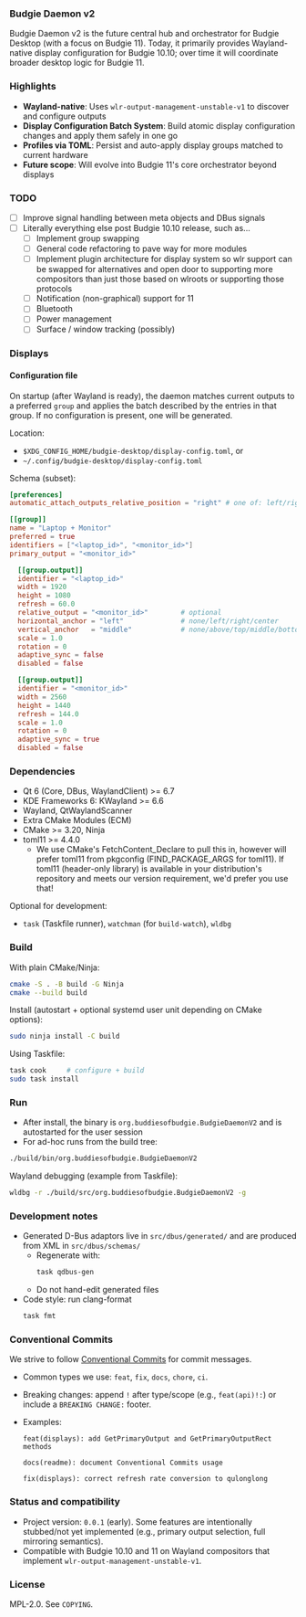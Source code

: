 ### Budgie Daemon v2

Budgie Daemon v2 is the future central hub and orchestrator for Budgie Desktop (with a focus on Budgie 11). Today, it primarily provides Wayland-native display configuration for Budgie 10.10; over time it will coordinate broader desktop logic for Budgie 11.

### Highlights

- **Wayland-native**: Uses `wlr-output-management-unstable-v1` to discover and configure outputs
- **Display Configuration Batch System**: Build atomic display configuration changes and apply them safely in one go
- **Profiles via TOML**: Persist and auto-apply display groups matched to current hardware
- **Future scope**: Will evolve into Budgie 11's core orchestrator beyond displays

### TODO

- [ ] Improve signal handling between meta objects and DBus signals
- [ ] Literally everything else post Budgie 10.10 release, such as...
  - [ ] Implement group swapping
  - [ ] General code refactoring to pave way for more modules
  - [ ] Implement plugin architecture for display system so wlr support can be swapped for alternatives and open door to supporting more compositors than just those based on wlroots or supporting those protocols
  - [ ] Notification (non-graphical) support for 11
  - [ ] Bluetooth
  - [ ] Power management
  - [ ] Surface / window tracking (possibly)

### Displays

#### Configuration file

On startup (after Wayland is ready), the daemon matches current outputs to a preferred `group` and applies the batch described by the entries in that group. If no configuration is present, one will be generated.

Location:

- `$XDG_CONFIG_HOME/budgie-desktop/display-config.toml`, or
- `~/.config/budgie-desktop/display-config.toml`

Schema (subset):

```toml
[preferences]
automatic_attach_outputs_relative_position = "right" # one of: left/right/above/below/none

[[group]]
name = "Laptop + Monitor"
preferred = true
identifiers = ["<laptop_id>", "<monitor_id>"]
primary_output = "<monitor_id>"

  [[group.output]]
  identifier = "<laptop_id>"
  width = 1920
  height = 1080
  refresh = 60.0
  relative_output = "<monitor_id>"        # optional
  horizontal_anchor = "left"              # none/left/right/center
  vertical_anchor   = "middle"            # none/above/top/middle/bottom/below
  scale = 1.0
  rotation = 0
  adaptive_sync = false
  disabled = false

  [[group.output]]
  identifier = "<monitor_id>"
  width = 2560
  height = 1440
  refresh = 144.0
  scale = 1.0
  rotation = 0
  adaptive_sync = true
  disabled = false
```

### Dependencies

- Qt 6 (Core, DBus, WaylandClient) >= 6.7
- KDE Frameworks 6: KWayland >= 6.6
- Wayland, QtWaylandScanner
- Extra CMake Modules (ECM)
- CMake >= 3.20, Ninja
- toml11 >= 4.4.0
  - We use CMake's FetchContent_Declare to pull this in, however will prefer toml11 from pkgconfig (FIND_PACKAGE_ARGS for toml11). If toml11 (header-only library) is available in your distribution's repository and meets our version requirement, we'd prefer you use that!

Optional for development:

- `task` (Taskfile runner), `watchman` (for `build-watch`), `wldbg`

### Build

With plain CMake/Ninja:

```bash
cmake -S . -B build -G Ninja
cmake --build build
```

Install (autostart + optional systemd user unit depending on CMake options):

```bash
sudo ninja install -C build
```

Using Taskfile:

```bash
task cook     # configure + build
sudo task install
```

### Run

- After install, the binary is `org.buddiesofbudgie.BudgieDaemonV2` and is autostarted for the user session
- For ad-hoc runs from the build tree:

```bash
./build/bin/org.buddiesofbudgie.BudgieDaemonV2
```

Wayland debugging (example from Taskfile):

```bash
wldbg -r ./build/src/org.buddiesofbudgie.BudgieDaemonV2 -g
```

### Development notes

- Generated D-Bus adaptors live in `src/dbus/generated/` and are produced from XML in `src/dbus/schemas/`
  - Regenerate with:
    ```bash
    task qdbus-gen
    ```
  - Do not hand-edit generated files
- Code style: run clang-format
  ```bash
  task fmt
  ```

### Conventional Commits

We strive to follow [Conventional Commits](https://www.conventionalcommits.org/en/v1.0.0/) for commit messages.

- Common types we use: `feat`, `fix`, `docs`, `chore`, `ci`.
- Breaking changes: append `!` after type/scope (e.g., `feat(api)!:`) or include a `BREAKING CHANGE:` footer.
- Examples:

  ```
  feat(displays): add GetPrimaryOutput and GetPrimaryOutputRect methods

  docs(readme): document Conventional Commits usage

  fix(displays): correct refresh rate conversion to qulonglong
  ```

### Status and compatibility

- Project version: `0.0.1` (early). Some features are intentionally stubbed/not yet implemented (e.g., primary output selection, full mirroring semantics).
- Compatible with Budgie 10.10 and 11 on Wayland compositors that implement `wlr-output-management-unstable-v1`.

### License

MPL-2.0. See `COPYING`.
